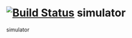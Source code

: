 [![Build Status](https://travis-ci.org/florpor/simulator.png?branch=master)](https://travis-ci.org/florpor/simulator)
simulator
=========







simulator
